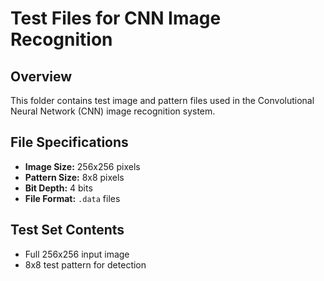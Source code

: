 # Test Files for CNN Image Recognition

## Overview
This folder contains test image and pattern files used in the Convolutional Neural Network (CNN) image recognition system.

## File Specifications
- **Image Size:** 256x256 pixels
- **Pattern Size:** 8x8 pixels
- **Bit Depth:** 4 bits
- **File Format:** `.data` files

## Test Set Contents
- Full 256x256 input image 
- 8x8 test pattern for detection
